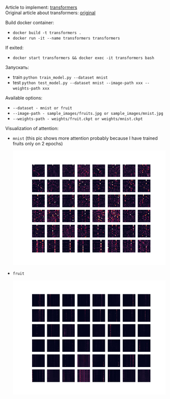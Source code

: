 Article to implement: [transformers](https://arxiv.org/pdf/2010.11929.pdf) \
Original article about transformers: [original](https://arxiv.org/pdf/1706.03762.pdf)

Build docker container:

- ```docker build -t transformers . ```
- ```docker run -it --name transformers transformers```

If exited:
- ```docker start transformers && docker exec -it transformers bash```

Запускать:

- train ```python train_model.py --dataset mnist```
- test  ```python test_model.py --dataset mnist --image-path xxx --weights-path xxx```

Available options:

- ```--dataset - mnist or fruit```
- ```--image-path - sample_images/fruits.jpg or sample_images/mnist.jpg```
- ```--weights-path - weights/fruit.ckpt or weights/mnist.ckpt```

Visualization of attention:

- ```mnist``` (this pic shows more attention probably because I have trained fruits only on 2 epochs)

  ![mnist](attention/attn_mnist.png)


- ```fruit```

  ![fruit](attention/attn_fruit.png)

